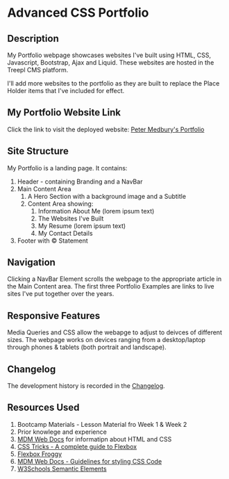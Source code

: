 # Advanced CSS Portfolio

## Description
My Portfolio webpage showcases websites I've built using HTML, CSS, Javascript, Bootstrap, Ajax and Liquid. These websites are hosted in the Treepl CMS platform.

I'll add more websites to the portfolio as they are built to replace the Place Holder items that I've included for effect.

## My Portfolio Website Link

Click the link to visit the deployed website: [Peter Medbury's Portfolio][def1]

## Site Structure
My Portfolio is a landing page. It contains:
1. Header - containing Branding and a NavBar
2. Main Content Area
    1. A Hero Section with a background image and a Subtitle
    2. Content Area showing:
        1. Information About Me (lorem ipsum text)
        2. The Websites I've Built
        3. My Resume (lorem ipsum text)
        4. My Contact Details
3. Footer with © Statement

## Navigation
Clicking a NavBar Element scrolls the webpage to the appropriate article in the Main Content area. The first three Portfolio Examples are links to live sites I've put together over the years.

## Responsive Features
Media Queries and CSS allow the webapge to adjust to deivces of different sizes. The webpage works on devices ranging from a desktop/laptop through phones & tablets (both portrait and landscape). 

## Changelog
The development history is recorded in the [Changelog](./CHANGELOG.md).

## Resources Used
1. Bootcamp Materials - Lesson Material fro Week 1 & Week 2
2. Prior knowlege and experience
3. [MDM Web Docs][def2] for informatipn about HTML and CSS
4. [CSS Tricks - A complete guide to Flexbox][def3]
5. [Flexbox Froggy][def4]
5. [MDM Web Docs - Guidelines for styling CSS Code][def5]
6. [W3Schools Semantic Elements][def6]

[def1]: https://dingogap.github.io/Medburys-Portfolio/
[def2]: https://developer.mozilla.org/en-US/
[def3]: https://css-tricks.com/snippets/css/a-guide-to-flexbox/
[def4]: https://flexboxfroggy.com/
[def5]: https://developer.mozilla.org/en-US/docs/MDN/Writing_guidelines/Writing_style_guide/Code_style_guide/CSS
[def6]: https://www.w3schools.com/html/html5_semantic_elements.asp

